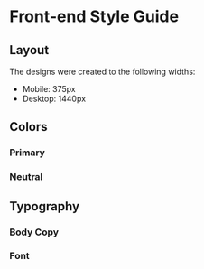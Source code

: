# Front-end Style Guide

## Layout

The designs were created to the following widths:

- Mobile: 375px
- Desktop: 1440px

## Colors

### Primary

<!-- - Marine blue: hsl(213, 96%, 18%) -->
<!-- - Purplish blue: hsl(243, 100%, 62%) -->
<!-- - Pastel blue: hsl(228, 100%, 84%) -->
<!-- - Light blue: hsl(206, 94%, 87%) -->
<!-- - Strawberry red: hsl(354, 84%, 57%) -->

### Neutral

<!-- - Cool gray: hsl(231, 11%, 63%) -->
<!-- - Light gray: hsl(229, 24%, 87%) -->
<!-- - Magnolia: hsl(217, 100%, 97%) -->
<!-- - Alabaster: hsl(231, 100%, 99%) -->
<!-- - White: hsl(0, 0%, 100%) -->

## Typography

### Body Copy

<!-- - Font size (paragraph): 16px -->

### Font

<!-- - Family: [Ubuntu](https://fonts.google.com/specimen/Ubuntu) -->
<!-- - Weights: 400, 500, 700 -->
